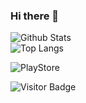 ### Hi there 👋

![Github Stats](https://github-readme-stats.vercel.app/api?username=archisvaze&count_private=true&show_icons=true&include_all_commits=true)  
![Top Langs](https://github-readme-stats.vercel.app/api/top-langs/?username=archisvaze&hide=TeX&layout=compact)  


![PlayStore](https://raw.githubusercontent.com/steverichey/google-play-badge-svg/master/img/en_get.svg)

![Visitor Badge](https://visitor-badge.laobi.icu/badge?page_id=archisvaze.archisvaze)
<!--
**archisvaze/archisvaze** is a ✨ _special_ ✨ repository because its `README.md` (this file) appears on your GitHub 

Here are some ideas to get you started:

- 🔭 I’m currently working on ...
- 🌱 I’m currently learning ...
- 👯 I’m looking to collaborate on ...
- 🤔 I’m looking for help with ...
- 💬 Ask me about ...
- 📫 How to reach me: ...
- 😄 Pronouns: ...
- ⚡ Fun fact: ...
-->
